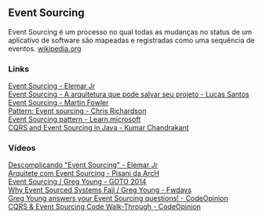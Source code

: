 ## Event Sourcing

Event Sourcing é um processo no qual todas as mudanças no status de um aplicativo de software são mapeadas e registradas como uma sequência de eventos. [wikipedia.org](https://de.wikipedia.org/wiki/Event_Sourcing)

### Links
[Event Sourcing - Elemar Jr](https://eximia.co/event-sourcing/)\
[Event Sourcing - A arquitetura que pode salvar seu projeto - Lucas Santos](https://imasters.com.br/banco-de-dados/event-sourcing-arquitetura-que-pode-salvar-seu-projeto)\
[Event Sourcing - Martin Fowler](https://martinfowler.com/eaaDev/EventSourcing.html)\
[Pattern: Event sourcing - Chris Richardson](https://microservices.io/patterns/data/event-sourcing.html)\
[Event Sourcing pattern - Learn.microsoft](https://learn.microsoft.com/en-us/azure/architecture/patterns/event-sourcing)\
[CQRS and Event Sourcing in Java - Kumar Chandrakant](https://www.baeldung.com/cqrs-event-sourcing-java)

### Vídeos
[Descomplicando "Event Sourcing" - Elemar Jr](https://www.youtube.com/watch?v=f4GolIiNIvc)\
[Arquitete com Event Sourcing - Pisani da ArcH](https://www.youtube.com/watch?v=BaiNsL8gNL8)\
[Event Sourcing / Greg Young - GOTO 2014](https://www.youtube.com/watch?v=8JKjvY4etTY)\
[Why Event Sourced Systems Fail / Greg Young - Fwdays](https://www.youtube.com/watch?v=FKFu78ZEIi8)\
[Greg Young answers your Event Sourcing questions! - CodeOpinion](https://www.youtube.com/watch?v=LGjRfgsumPk)\
[CQRS & Event Sourcing Code Walk-Through - CodeOpinion](https://www.youtube.com/watch?v=5aznkIEvkKc)
